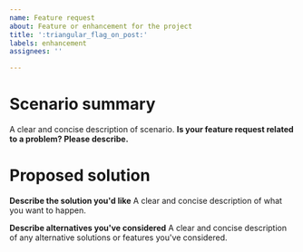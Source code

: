 ```yaml
---
name: Feature request
about: Feature or enhancement for the project
title: ':triangular_flag_on_post:'
labels: enhancement
assignees: ''

---
```


# Scenario summary

A clear and concise description of scenario. 
**Is your feature request related to a problem? Please describe.**

# Proposed solution

**Describe the solution you'd like**
A clear and concise description of what you want to happen.

**Describe alternatives you've considered**
A clear and concise description of any alternative solutions or features you've considered.